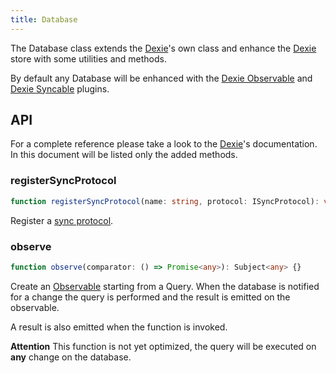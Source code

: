 ```yaml
---
title: Database
---
```


The Database class extends the [Dexie][1]'s own class and enhance the [Dexie][1] store
with some utilities and methods.

By default any Database will be enhanced with the [Dexie Observable][2] and [Dexie Syncable][3]
plugins.

## API
For a complete reference please take a look to the [Dexie][1]'s documentation.
In this document will be listed only the added methods.

### registerSyncProtocol
```typescript
function registerSyncProtocol(name: string, protocol: ISyncProtocol): void {}
```
Register a [sync protocol][4].

### observe
```typescript
function observe(comparator: () => Promise<any>): Subject<any> {}
```
Create an [Observable][5] starting from a Query.
When the database is notified for a change the query is performed and the result
is emitted on the observable.

A result is also emitted when the function is invoked.

**Attention** This function is not yet optimized, the query will be executed on **any**
change on the database.

[1]: https://dexie.org
[2]: https://dexie.org/docs/Observable/Dexie.Observable
[3]: https://dexie.org/docs/Syncable/Dexie.Syncable.js
[4]: https://dexie.org/docs/Syncable/Dexie.Syncable.ISyncProtocol
[5]: https://rxjs-dev.firebaseapp.com/api/index/class/Observable
